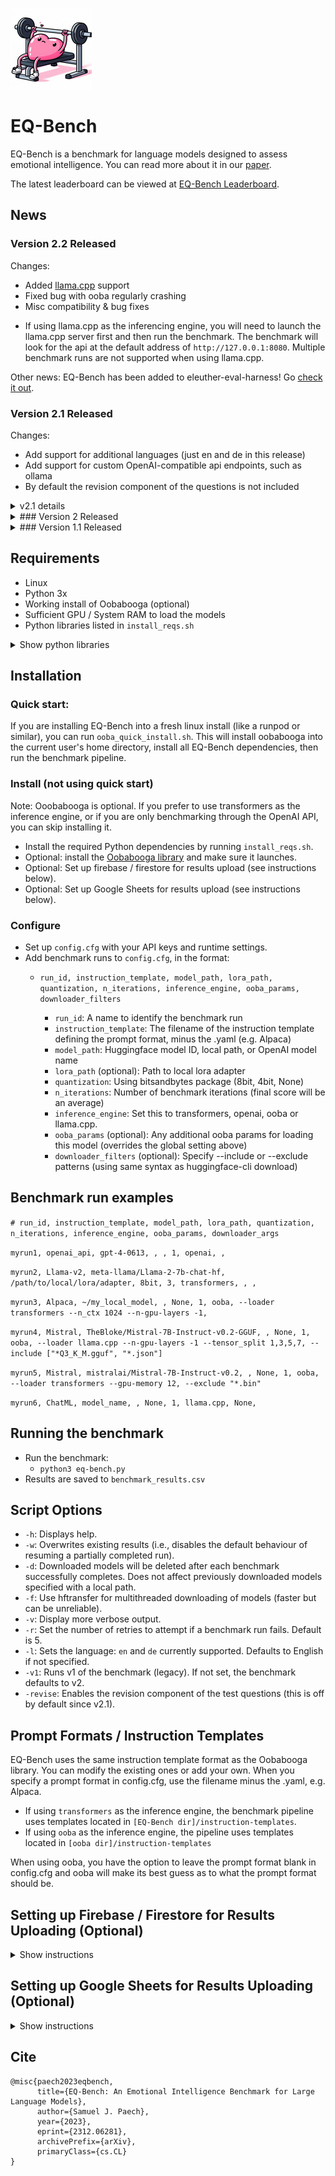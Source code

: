 ![EQ-Bench Logo](./images/eqbench_logo_sml.png)

# EQ-Bench

EQ-Bench is a benchmark for language models designed to assess emotional intelligence. You can read more about it in our [paper](https://arxiv.org/abs/2312.06281).

The latest leaderboard can be viewed at [EQ-Bench Leaderboard](https://eqbench.com).

## News

### Version 2.2 Released

Changes:

- Added [llama.cpp](https://github.com/ggerganov/llama.cpp) support
- Fixed bug with ooba regularly crashing
- Misc compatibility & bug fixes

* If using llama.cpp as the inferencing engine, you will need to launch the llama.cpp server first and then run the benchmark. The benchmark will look for the api at the default address of `http://127.0.0.1:8080`. Multiple benchmark runs are not supported when using llama.cpp.

Other news: EQ-Bench has been added to eleuther-eval-harness! Go [check it out](https://github.com/EleutherAI/lm-evaluation-harness).

### Version 2.1 Released

Changes:

- Add support for additional languages (just en and de in this release)
- Add support for custom OpenAI-compatible api endpoints, such as ollama
- By default the revision component of the questions is not included

<details>
<summary>v2.1 details</summary>

### DE Support

German language support was kindly added by [CrispStrobe](https://github.com/CrispStrobe). The prompts were translated by GPT-4. You can expect the scores using the German version to be slightly lower than the English version, assuming the model's language competency for each is equal.

### Revision Component

After collecting a lot of data from v2, it's clear that the revision component has a mostly negative effect. Only 8% of the time does it improve the score, and on average the revised score is 2.95% lower than the first pass score. Since we choose the highest of the first pass vs revised aggregate scores, the revision component is rarely affecting the overall score.

Since revising requires significantly more inference, we opt to set it off by default. You can still enable it with the `-revise` argument. The upshot of disabling revision is that the benchmark is now much cheaper/faster to run, and the prompts are a little less complex. This change should have a negligible effect on scores.

</details>

<details>
<summary>### Version 2 Released</summary>

V2 of EQ-Bench contains 171 questions (compared to 60 in v1) and a new system for scoring. It is better able to discriminate performance differences between models. V2 is less subject to variance caused by perturbations (e.g. temp, sampler, quantisation, prompt format, system message). Also added is the ability to upload results to firebase.

We encourage you to move to v2, and to note which version you are using (EQ-Bench v1 or EQ-Bench v2) when publishing results to avoid confusion.

NOTE: V1 scores are not directly comparable to v2 scores.

<details>
<summary>More v2 details</summary>

Version 2 of the benchmark brings three major changes:

1. Increased the number of test questions from 60 to 171.
2. Changed the scoring system from _normalised_ to _full scale_.
3. Uploading results to firebase.

### Known issues:

- When using oobabooga as the inferencing engine, the api plugin stops responding after approx. 30 queries. This is handled by the benchmark pipeline by the query timing out (according to the value set in config.cfg), and then reloading ooba. The cause is unknown at this stage; the benchmark should however still complete.

### Score sensitivity to perturbations

Originally 200 dialogues were generated for the test set, of which 60 of the best (most coherent & challenging) were selected for v1 of the benchmark. We had initially established very low variance between runs of the v1 benchmark, when holding all parameters the same. However it has become apparent that minor perturbations to the model or inferencing parameters can cause score variance beyond what is explained by the actual change in performance.

Traditional multiple choice tests are less prone to this kind of variance because these perturbations are unlikely to change an answer from "A" to "B". In contrast, EQ-Bench questions require a subjective prediction of emotional intensity on a range of 0-10. Small perturbations to the model or inferencing params can produce significantly different numerical predictions. This is a source of noise that can be mitigated by increasing the number of questions. So for v2 we opted to expand the test set to 171 out of the originally generated 200.

We tested v1 against v2 for a number of models, while controlling a range of parameters (temp, sampler, quantisation, prompt format, system message). We find v2 scores to be significantly more stable to perturbations to these variables, and so we expect the scores to be more closely representative of the true performance of the model.

### Scoring system changes

In v1 of EQ-Bench we elected to normalise the four emotional intensity ratings in each question to sum to 10. The reasoning for this was that different subjects might have different ideas about, for example, what constitutes a _10_ rating. Given the subjectivity here, multiple perspectives can be valid.

A systematic bias in how the subject rates emotional intensity might correlate with a similar systematic bias in the creators of the reference answers, resulting in an artificially inflated score. So to eliminate this issue we normalised both the reference answer and the subject answer so that we are only comparing the _relative_ intensity of each emotion.

This seemed like a good idea at the time, however normalising in this way is far from a perfect solution. It handles certain edge cases poorly, and several models benchmarked with numbers that were significant outliers compared to other major benchmarks (E.g. Mixtral 8x7 produced unusually low scores). In addition, normalising the answers means we are losing the ability to assess the model's ability to make reasonable predictions about the absolute intensity of emotions.

In v2 we opted for a different approach: We still calculate the score by computing the difference from the reference answer, however, we no longer normalise the values. To mitigate the subjective nature of rating emotional intensity, we scale down smaller differences (differences between 1-4 from reference) on a curve. Differences from 5 to 10 are counted 1:1.

The result of these changes is better discriminative ability of the benchmark, and generally slightly higher scores compared to v1. As with v1, the score baseline is calibrated so that a score of 0 corresponds to answering randomly, and a score of 100 matches the reference answers exactly.

</details>

</details>

<details>
<summary>### Version 1.1 Released</summary>

This version adds support for Oobabooga. The benchmark pipeline can automatically download each model, launch the model with ooba using the specified parameters, and close the ooba server after the run completes, optionally deleting the model files.

</details>

## Requirements

- Linux
- Python 3x
- Working install of Oobabooga (optional)
- Sufficient GPU / System RAM to load the models
- Python libraries listed in `install_reqs.sh`

<details>
<summary>Show python libraries</summary>

### EQ-bench requirements
- `tqdm`
- `sentencepiece`
- `hf_transfer`
- `openai`
- `scipy`
- `torch`
- `peft`
- `bitsandbytes`
- `transformers` (preferably the latest version installed directly from GitHub: `huggingface/transformers`)
- `trl`
- `accelerate`
- `tensorboardX`
- `huggingface_hub`

### Requirements for QWEN models
- `einops`
- `transformers_stream_generator` (version 0.0.4)
- `deepspeed`
- `tiktoken`
- `flash-attention` (the latest version installed directly from GitHub: `Dao-AILab/flash-attention`)
- `auto-gptq`
- `optimum`

### Requirements for uploading results
- `gspread`
- `oauth2client`
- `firebase_admin`

</details>

## Installation

### Quick start:

If you are installing EQ-Bench into a fresh linux install (like a runpod or similar), you can run `ooba_quick_install.sh`. This will install oobabooga into the current user's home directory, install all EQ-Bench dependencies, then run the benchmark pipeline.

### Install (not using quick start)

Note: Ooobabooga is optional. If you prefer to use transformers as the inference engine, or if you are only benchmarking through the OpenAI API, you can skip installing it.

- Install the required Python dependencies by running `install_reqs.sh`.
- Optional: install the [Oobabooga library](https://github.com/oobabooga/text-generation-webui/tree/main) and make sure it launches.
- Optional: Set up firebase / firestore for results upload (see instructions below).
- Optional: Set up Google Sheets for results upload (see instructions below).

### Configure

- Set up `config.cfg` with your API keys and runtime settings.
- Add benchmark runs to `config.cfg`, in the format:
   - `run_id, instruction_template, model_path, lora_path, quantization, n_iterations, inference_engine, ooba_params, downloader_filters`

      - `run_id`: A name to identify the benchmark run
      - `instruction_template`: The filename of the instruction template defining the prompt format, minus the .yaml (e.g. Alpaca)
      - `model_path`: Huggingface model ID, local path, or OpenAI model name
      - `lora_path` (optional): Path to local lora adapter
      - `quantization`: Using bitsandbytes package (8bit, 4bit, None)
      - `n_iterations`: Number of benchmark iterations (final score will be an average)
      - `inference_engine`: Set this to transformers, openai, ooba or llama.cpp.
      - `ooba_params` (optional): Any additional ooba params for loading this model (overrides the global setting above)
      - `downloader_filters` (optional): Specify --include or --exclude patterns (using same syntax as huggingface-cli download)

## Benchmark run examples

`# run_id, instruction_template, model_path, lora_path, quantization, n_iterations, inference_engine, ooba_params, downloader_args`

`myrun1, openai_api, gpt-4-0613, , , 1, openai, ,`

`myrun2, Llama-v2, meta-llama/Llama-2-7b-chat-hf, /path/to/local/lora/adapter, 8bit, 3, transformers, , ,`

`myrun3, Alpaca, ~/my_local_model, , None, 1, ooba, --loader transformers --n_ctx 1024 --n-gpu-layers -1, `

`myrun4, Mistral, TheBloke/Mistral-7B-Instruct-v0.2-GGUF, , None, 1, ooba, --loader llama.cpp --n-gpu-layers -1 --tensor_split 1,3,5,7, --include ["*Q3_K_M.gguf", "*.json"]`

`myrun5, Mistral, mistralai/Mistral-7B-Instruct-v0.2, , None, 1, ooba, --loader transformers --gpu-memory 12, --exclude "*.bin"`

`myrun6, ChatML, model_name, , None, 1, llama.cpp, None,`

## Running the benchmark

- Run the benchmark:
   - `python3 eq-bench.py`
- Results are saved to `benchmark_results.csv`

## Script Options

- `-h`: Displays help.
- `-w`: Overwrites existing results (i.e., disables the default behaviour of resuming a partially completed run).
- `-d`: Downloaded models will be deleted after each benchmark successfully completes. Does not affect previously downloaded models specified with a local path.
- `-f`: Use hftransfer for multithreaded downloading of models (faster but can be unreliable).
- `-v`: Display more verbose output.
- `-r`: Set the number of retries to attempt if a benchmark run fails. Default is 5.
- `-l`: Sets the language: `en` and `de` currently supported. Defaults to English if not specified.
- `-v1`: Runs v1 of the benchmark (legacy). If not set, the benchmark defaults to v2.
- `-revise`: Enables the revision component of the test questions (this is off by default since v2.1).

## Prompt Formats / Instruction Templates

EQ-Bench uses the same instruction template format as the Oobabooga library. You can modify the existing ones or add your own. When you specify a prompt format in config.cfg, use the filename minus the .yaml, e.g. Alpaca.

- If using `transformers` as the inference engine, the benchmark pipeline uses templates located in `[EQ-Bench dir]/instruction-templates`.
- If using `ooba` as the inference engine, the pipeline uses templates located in `[ooba dir]/instruction-templates`

When using ooba, you have the option to leave the prompt format blank in config.cfg and ooba will make its best guess as to what the prompt format should be.

## Setting up Firebase / Firestore for Results Uploading (Optional)

<details>
  <summary>Show instructions</summary>

1. Create a new firebase project.
2. Create a service account within this project.
3. Generate a new private key, save to `firebase_creds.json` in EQ-Bench root directory.
4. Create a default firestore database in the project.

When EQ-Bench sees `firebase_creds.json` in the EQ-Bench directory, it will upload results to this firestore db when a benchmark run completes.

</details>

## Setting up Google Sheets for Results Uploading (Optional)

<details>
  <summary>Show instructions</summary>
  
1. Create a new Google Sheet.
2. Set the share settings so that anyone with the link can edit.
3. Set google_spreadsheet_url in `config.cfg` to the URL of the sheet you just created.
4. Go to [Google Cloud Console](https://console.cloud.google.com/).
5. Create a new project and ensure it is selected as active in the dropdown at the top of the page.
6. Enable the Google Sheets API for the project:
   - In the search bar, type "sheets"
   - Click Google Sheets API
   - Click `Enable`
7. Create a service account:
   - In the search bar, type "Service accounts" and click the appropriate result
   - Click `+ Create Service Account`
   - Give it a name & id, then click `Create and continue`
   - Grant this service account access: Basic -> Editor
   - Click `Done`
8. Click on the service account, then navigate to Keys -> Add key -> Create new key -> JSON.
9. Save the file to `google_creds.json` in the eq-bench directory.

</details>

## Cite

```
@misc{paech2023eqbench,
      title={EQ-Bench: An Emotional Intelligence Benchmark for Large Language Models}, 
      author={Samuel J. Paech},
      year={2023},
      eprint={2312.06281},
      archivePrefix={arXiv},
      primaryClass={cs.CL}
}
```